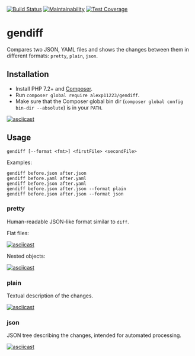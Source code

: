 [![Build Status](https://travis-ci.org/AlexP11223/php-project-lvl2.svg?branch=master)](https://travis-ci.org/AlexP11223/php-project-lvl2)
[![Maintainability](https://api.codeclimate.com/v1/badges/beae01838b1d702842ac/maintainability)](https://codeclimate.com/github/AlexP11223/php-project-lvl2/maintainability)
[![Test Coverage](https://api.codeclimate.com/v1/badges/beae01838b1d702842ac/test_coverage)](https://codeclimate.com/github/AlexP11223/php-project-lvl2/test_coverage)

# gendiff

Compares two JSON, YAML files and shows the changes between them in different formats: `pretty`, `plain`, `json`. 

## Installation

- Install PHP 7.2+ and [Composer](https://getcomposer.org/doc/00-intro.md#globally).
- Run `composer global require alexp11223/gendiff`.
- Make sure that the Composer global bin dir (`composer global config bin-dir --absolute`) is in your `PATH`.

[![asciicast](https://asciinema.org/a/9qTbJk0qjlNH8fAXwii5nhB9Z.svg)](https://asciinema.org/a/9qTbJk0qjlNH8fAXwii5nhB9Z)

## Usage

```
gendiff [--format <fmt>] <firstFile> <secondFile>
```

Examples:

```
gendiff before.json after.json
gendiff before.yaml after.yaml
gendiff before.json after.yaml
gendiff before.json after.json --format plain
gendiff before.json after.json --format json
```

### pretty

Human-readable JSON-like format similar to `diff`.

Flat files:

[![asciicast](https://asciinema.org/a/w1GQYjwBYf8Rw1rCTxosWHG7a.svg)](https://asciinema.org/a/w1GQYjwBYf8Rw1rCTxosWHG7a)

Nested objects:

[![asciicast](https://asciinema.org/a/cIOkMEdDKqhijQ6f0WuoAWNS0.svg)](https://asciinema.org/a/cIOkMEdDKqhijQ6f0WuoAWNS0)

### plain

Textual description of the changes.

[![asciicast](https://asciinema.org/a/jG4WCuuqGt4TEBaFOikZWb5e9.svg)](https://asciinema.org/a/jG4WCuuqGt4TEBaFOikZWb5e9)

### json

JSON tree describing the changes, intended for automated processing.

 [![asciicast](https://asciinema.org/a/WsoXeiMW6AGnaS7cgNfVua4ZG.svg)](https://asciinema.org/a/WsoXeiMW6AGnaS7cgNfVua4ZG)
